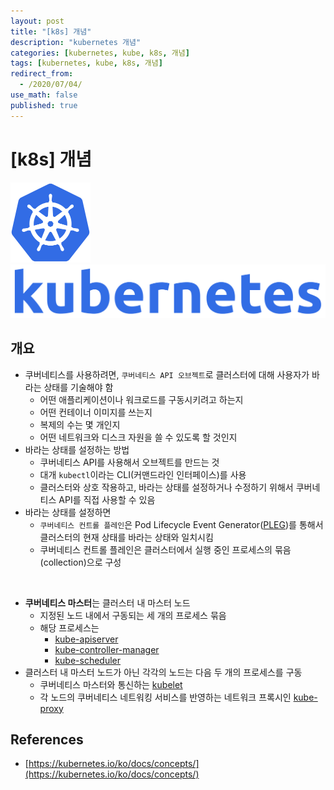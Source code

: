 ```yaml
---
layout: post
title: "[k8s] 개념"
description: "kubernetes 개념"
categories: [kubernetes, kube, k8s, 개념]
tags: [kubernetes, kube, k8s, 개념]
redirect_from:
  - /2020/07/04/
use_math: false
published: true
---
```


# [k8s] 개념

<img src="/assets/images/posts/logos/k8s-logo.svg" width="128" height="128"><img src="/assets/images/posts/logos/k8s_name_blue.svg">

## 개요

- 쿠버네티스를 사용하려면, `쿠버네티스 API 오브젝트`로 클러스터에 대해 사용자가 바라는 상태를 기술해야 함
  - 어떤 애플리케이션이나 워크로드를 구동시키려고 하는지
  - 어떤 컨테이너 이미지를 쓰는지
  - 복제의 수는 몇 개인지
  - 어떤 네트워크와 디스크 자원을 쓸 수 있도록 할 것인지
- 바라는 상태를 설정하는 방법
  - 쿠버네티스 API를 사용해서 오브젝트를 만드는 것
  - 대개 `kubectl`이라는 CLI(커맨드라인 인터페이스)를 사용
  - 클러스터와 상호 작용하고, 바라는 상태를 설정하거나 수정하기 위해서 쿠버네티스 API를 직접 사용할 수 있음
- 바라는 상태를 설정하면
  - `쿠버네티스 컨트롤 플레인`은 Pod Lifecycle Event Generator([PLEG](https://github.com/kubernetes/community/blob/master/contributors/design-proposals/node/pod-lifecycle-event-generator.md))를 통해서 클러스터의 현재 상태를 바라는 상태와 일치시킴
  - 쿠버네티스 컨트롤 플레인은 클러스터에서 실행 중인 프로세스의 묶음(collection)으로 구성

<br/>

- <b>쿠버네티스 마스터</b>는 클러스터 내 마스터 노드
  - 지정된 노드 내에서 구동되는 세 개의 프로세스 묶음
  - 해당 프로세스는
    - [kube-apiserver](https://kubernetes.io/docs/reference/command-line-tools-reference/kube-apiserver/)
    - [kube-controller-manager](https://kubernetes.io/docs/reference/command-line-tools-reference/kube-controller-manager/)
    - [kube-scheduler](https://kubernetes.io/docs/reference/command-line-tools-reference/kube-scheduler/)
- 클러스터 내 마스터 노드가 아닌 각각의 노드는 다음 두 개의 프로세스를 구동
  - 쿠버네티스 마스터와 통신하는 [kubelet](https://kubernetes.io/docs/reference/command-line-tools-reference/kubelet/)
  - 각 노드의 쿠버네티스 네트워킹 서비스를 반영하는 네트워크 프록시인 [kube-proxy](https://kubernetes.io/docs/reference/command-line-tools-reference/kube-proxy/)

## References

- [https://kubernetes.io/ko/docs/concepts/](https://kubernetes.io/ko/docs/concepts/)
